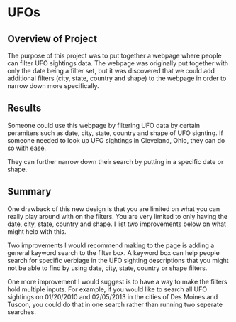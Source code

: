 # UFOs

## Overview of Project </br>
The purpose of this project was to put together a webpage where people can filter UFO sightings data. The webpage was originally put together with only the date being a filter set, but it was discovered that we could add additional filters (city, state, country and shape) to the webpage in order to narrow down more specifically.</br>

## Results </br>
Someone could use this webpage by filtering UFO data by certain peramiters such as date, city, state, country and shape of UFO signting. If someone needed to look up UFO sightings in Cleveland, Ohio, they can do so with ease.

They can further narrow down their search by putting in a specific date or shape.

## Summary </br>

One drawback of this new design is that you are limited on what you can really play around with on the filters. You are very limited to only having the date, city, state, country and shape. I list two improvements below on what might help with this.

Two improvements I would recommend making to the page is adding a general keyword search to the filter box. A keyword box can help people search for specific verbiage in the UFO sighting descriptions that you might not be able to find by using date, city, state, country or shape filters. 

One more improvement I would suggest is to have a way to make the filters hold multiple inputs. For example, if you would like to search all UFO sightings on 01/20/2010 and 02/05/2013 in the cities of Des Moines and Tuscon, you could do that in one search rather than running two seperate searches. 
